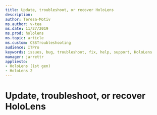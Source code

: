 ```yaml
---
title: Update, troubleshoot, or recover HoloLens
description: 
author: Teresa-Motiv
ms.author: v-tea
ms.date: 11/27/2019
ms.prod: hololens
ms.topic: article
ms.custom: CSSTroubleshooting
audience: ITPro
keywords: issues, bug, troubleshoot, fix, help, support, HoloLens
manager: jarrettr
appliesto:
- HoloLens (1st gen)
- HoloLens 2
---
```


# Update, troubleshoot, or recover HoloLens

